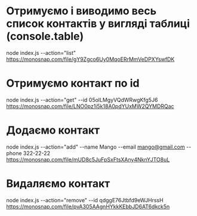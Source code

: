 # Отримуємо і виводимо весь список контактів у вигляді таблиці (console.table)
node index.js --action="list"
https://monosnap.com/file/gY9Zgco6Uy0MqoERrMmVeDPXYswfDK

# Отримуємо контакт по id
node index.js --action="get" --id 05olLMgyVQdWRwgKfg5J6
https://monosnap.com/file/LNO0pz1i5k18A0pdYUxMW2QYMDRQac

# Додаємо контакт
node index.js --action="add" --name Mango --email mango@gmail.com --phone 322-22-22
https://monosnap.com/file/mUD8c5JuFpSxFtsXAny4NknYJTO8uL

# Видаляємо контакт
node index.js --action="remove" --id qdggE76Jtbfd9eWJHrssH
https://monosnap.com/file/pvA305AAgnHYkkKEbbJD6AT6dkck5n